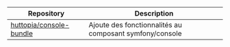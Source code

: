 | Repository | Description |
| -- | -- |
| [huttopia/console-bundle](huttopia-console-bundle) | Ajoute des fonctionnalités au composant symfony/console |
